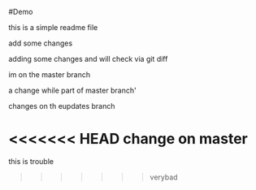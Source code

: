 #Demo

this is a simple readme file 

add some changes

adding some changes and will check via git diff

im on the master branch

a change while part of master branch'

changes on th eupdates branch

<<<<<<< HEAD
change on master
=======
this is trouble
>>>>>>> verybad
